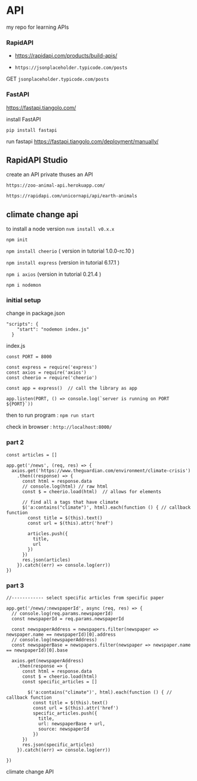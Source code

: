 
# API

my repo for learning APIs


### RapidAPI

- https://rapidapi.com/products/build-apis/

- `https://jsonplaceholder.typicode.com/posts`


GET `jsonplaceholder.typicode.com/posts`

### FastAPI

https://fastapi.tiangolo.com/



install FastAPI
```
pip install fastapi
```

run fastapi 
https://fastapi.tiangolo.com/deployment/manually/



## RapidAPI Studio

create an API private thuses an API 

`https://zoo-animal-api.herokuapp.com/`

`https://rapidapi.com/unicornapi/api/earth-animals`



## climate change api

to install a node version `nvm install v0.x.x`

`npm init`

`npm install cheerio`   ( version in tutorial 1.0.0-rc.10 )

`npm install express`   (version in tutorial 6.17.1 )

`npm i axios`           (version in tutorial 0.21.4 )

`npm i nodemon`




### initial setup


change in package.json
```
"scripts": {
    "start": "nodemon index.js"
  }
```

index.js
```
const PORT = 8000

const express = require('express')
const axios = require('axios')
const cheerio = require('cheerio')

const app = express()  // call the library as app

app.listen(PORT, () => console.log(`server is running on PORT ${PORT}`))
```

then to run program : `npm run start`

check in browser : `http://localhost:8000/`


### part 2

```
const articles = []

app.get('/news', (req, res) => {
  axios.get('https://www.theguardian.com/environment/climate-crisis')
    .then((response) => {
      const html = response.data 
      // console.log(html) // raw html 
      const $ = cheerio.load(html)  // allows for elements

      // find all a tags that have climate 
      $('a:contains("climate")', html).each(function () { // callback function
        const title = $(this).text()
        const url = $(this).attr('href')

        articles.push({
          title,
          url
        })
      })  
      res.json(articles)
    }).catch((err) => console.log(err)) 
})
```

### part 3

```
//------------ select specific articles from specific paper

app.get('/news/:newspaperId', async (req, res) => {
  // console.log(req.params.newspaperId)
  const newspaperId = req.params.newspaperId 

  const newspaperAddress = newspapers.filter(newspaper => newspaper.name == newspaperId)[0].address
  // console.log(newspaperAddress)
  const newspaperBase = newspapers.filter(newspaper => newspaper.name == newspaperId)[0].base 
  
  axios.get(newspaperAddress)
    .then(response => {
      const html = response.data
      const $ = cheerio.load(html)
      const specific_articles = []
  
        $('a:contains("climate")', html).each(function () { // callback function
          const title = $(this).text()
          const url = $(this).attr('href')
          specific_articles.push({
            title,
            url: newspaperBase + url,
            source: newspaperId
          })
      })
      res.json(specific_articles)
    }).catch((err) => console.log(err))
    
})

```









climate change API
